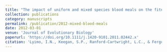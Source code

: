 ```yaml
---
title: "The impact of uniform and mixed species blood meals on the fitness of the mosquito vector Anopheles gambiae s.s: does a specialist pay for diversifying its host species diet?"
collection: publications
category: manuscripts
permalink: /publication/2012-mixed-blood-meals
date: 2012-03-01
venue: 'Journal of Evolutionary Biology'
paperurl: 'https://doi.org/10.1111/j.1420-9101.2011.02442.x'
citation: 'Lyimo, I.N., Keegan, S.P., Ranford-Cartwright, L.C., & Ferguson, H.M. (2012). "The impact of uniform and mixed species blood meals on the fitness of the mosquito vector Anopheles gambiae s.s: does a specialist pay for diversifying its host species diet?" <i>Journal of Evolutionary Biology</i>, 25(3), 452-460.'
---
```

